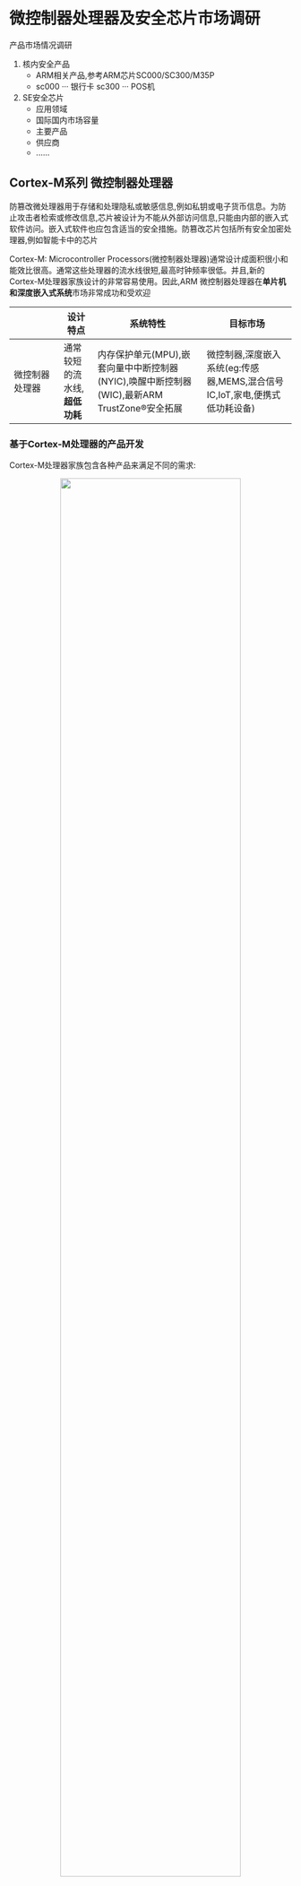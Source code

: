 # 微控制器处理器及安全芯片市场调研
产品市场情况调研
1. 核内安全产品
    - ARM相关产品,参考ARM芯片SC000/SC300/M35P
    - sc000 ··· 银行卡   sc300 ··· POS机
2. SE安全芯片
   - 应用领域
   - 国际国内市场容量
   - 主要产品
   - 供应商
   - ......


## Cortex-M系列 微控制器处理器

防篡改微处理器用于存储和处理隐私或敏感信息,例如私钥或电子货币信息。为防止攻击者检索或修改信息,芯片被设计为不能从外部访问信息,只能由内部的嵌入式软件访问。嵌入式软件也应包含适当的安全措施。防篡改芯片包括所有安全加密处理器,例如智能卡中的芯片

Cortex-M: Microcontroller Processors(微控制器处理器)通常设计成面积很小和能效比很高。通常这些处理器的流水线很短,最高时钟频率很低。并且,新的Cortex-M处理器家族设计的非常容易使用。因此,ARM 微控制器处理器在**单片机和深度嵌入式系统**市场非常成功和受欢迎

||设计特点|系统特性|目标市场|
|---|---|---|---|
|微控制器处理器<div style="width: 50pt">|通常较短的流水线,**超低功耗**|内存保护单元(MPU),嵌套向量中中断控制器(NYIC),唤醒中断控制器(WIC),最新ARM TrustZone®安全拓展|微控制器,深度嵌入系统(eg:传感器,MEMS,混合信号IC,IoT,家电,便携式低功耗设备)


### 基于Cortex-M处理器的产品开发
Cortex-M处理器家族包含各种产品来满足不同的需求:

<center><img src="image/Cortex-M处理器家族.png" width="80%"></center>

>Cortex-M系列处理器容易使用

为了实现更容易的软件开发,更好的软件重用性和可移植性,ARM开发了CMSIS-CORE,CMSIS-CORE通过一组APIs为处理器的各种特性像终端管理控制提供了一个标准的硬件抽象层(HAL), CMSIS-CORE集成在各种微处理器厂商提供的设备驱动程序库里,被各种开发工具套件支持

除了CMSIS-CORE, CMSIS还包含一个DSP软件库(CMSIS-DSP)。这个库提供了为Cortex-M4 和 Cortex-M7优化过的各种DSP函数,当然也支持其他的Cortex-M系列处理器。CMSIS-CORE 和 CMSIS-DSP库都是免费的,可以从GitHub (CMSIS 4, CMSIS 5)下载到,并被许多工具厂商支持

>生态系统

使用ARM Cortex-M系列处理器的关键优势之一是广泛的成熟设备,开发工具链和软件库的支持。目前有
1. 超过15家微控制器厂商正在销售基于ARM Cortex-M系列内核的微控制器产品
2. 超过10种开发套件支持ARM Cortex-M系列处理器
3. 40多家操作系统厂商的操作系统支持Cortex-M系列处理器

### 可用于智能卡和嵌入式安全应用的Arm SecurCore系列

Arm SecurCore处理器设计具有防篡改功能,基于行业领先的ARM架构提供32位安全解决方案,通过各种安全功能来加强ARM处理器,可用于智能卡和嵌入式安全应用


>智能卡主要应用:
- SIM
- 银行业
- 付费电视
- 公共交通
- 电子政务
- ID

[请求更多信息](https://www.arm.com/company/contact-us)

SecurCore系列包括SC000、SC100和SC300处理器
|SC000|SC300|
|---|---|
|只占用8/16位的空间但却拥有32位的性能|高性能
|具有卓越的能效表现|高功效
|超低功耗|
|容易配置|容易配置
|向上兼容二进制的SC300处理器|适用于对安全性和性能要求较高的高端应用
|基于Cortex-M0|基于Cortex-M3

#### SC000 处理器

ARM SecurCore SC000处理器基于Cortex-M0,专为最高容量的智能卡和嵌入式安全应用而设计。目标应用扩大至防窜改接触式(tamper-resistabt contact)及非接触式智能卡,如SIM卡、政府事务、**银行**、运输、身分识别及限制存取系统

<center><img src="image/SC000.png" width="30%"></center>


据统计,截至2021年末,发卡方面,银行卡累计**发卡量92.5亿张**,当年**新增发卡量2.7亿张**,同比增长3.0%。其中,借记卡84.47亿张,同比增长3.30%;信用卡和借贷合一卡8亿张,同比增长2.85%。人均持有银行卡6.55张,其中,人均持有信用卡和借贷合一卡0.57张

<center><img src="image/2015-2021年中国银行卡数量及增长情况.png" width="60%"></center>


ARM公司处理器部门营销副总裁Eric Schorn表示,“智能卡正被用于越来越广泛的应用之中,而这些应用有着不同的系统需求和价位;同时,为了减少成本及产品上市时间,行业也要求标准化。可配置性极高的SC000处理器因其前所未有的小尺寸、低成本和低功耗完美地满足了这些需求。”

SC000处理器具备的高度可配置的特性使得供应商能够容易地针对不同的智能卡应用设计多样化的安全器件,同时保持与高端SC300处理器的兼容性,便于向更高性能和安全性应用的移植

#### SC300 处理器
ARM SecurCore SC300处理器基于Cortex-M3,特别为非接触式及USB智能卡及嵌入式安全应用而设计。该处理器能够将更多的功能嵌入智能卡或SIM卡,同时将所需的额外芯片面积最小化。此外,SC300处理器还具有快速实时处理多接口的性能,可用于全新的高速和非接触式应用,包括智能卡网络服务器(SWCS)和近距离无线通信(NFC)

<center><img src="image/SC300.png" width="30%"></center>

SC300安全核处理器可应用于简易POS机等其他有二维码扫码和对功耗及成本敏感的金融安全设备,在提供高性能的同时,还提供安全、节能的解决方案

相比传统的POS机,智能POS机的功能更多,更便捷。传统的POS机仅仅支持银联卡刷卡交易,但并不支持现在大多数消费者的使用的二维码支付、Apple Pay等方式

随着银行卡渗透率的提升,居民消费习惯越加依赖POS终端交易,商业银行利益推动,较大的潜在商户规模以及传统POS机终端存量更换需求都推动着智能POS终端持续增长。2015年,我国智能POS机出货量仅9万台,2020年行业出货量达到1500万台,2015-2020年期间年均复合增速高达8.21%

<center><img src="image/2015-2020年中国智能POS机出货量及增速.png" width="60%"></center>

>mPOS终端机

mPOS: 新型支付产品,与手机、平板电脑等通用智能移动设备进行连接,通过互联网进行信息传输,外接设备完成卡片读取、PIN输入、数据加解密、提示信息显示等操作,从而实现支付功能的应用

互联网、移动支付、大数据等新技术和新应用模式的出现,催生出众多新型支付方式,mPOS作为其中代表性的一员,具备高性能、高安全、稳定便携的特点,成为越来越多商户的首选方式。

mPOS支付主要通过手机内手机卡实现,通过SIM卡代替常规IC卡的功能,首先用户通过手机内的SIM卡在读写器中读卡,读写器通过识别将信息传入mPOS终端机,mPOS终端机将数据发送到管理服务器内进行核实对比以及数据的交换处理,最终将数据传回到mPOS终端机以实现消费功能



## SE安全芯片

>简介

SE为安全模块,是一台微型计算机,通过安全芯片和芯片操作系统(COS)实现数据安全存储、加解密运算等功能。SE可封装成各种形式,常见的有智能卡和嵌入式安全模块(eSE)等。针对NFC终端产品开发的嵌入式安全模块(eSE)产品,采用满足CCEAL5+安全等级要求的智能安全芯片, 内置安全操作系统,满足终端的安全密钥存储、数据加密服务等需求。可广泛应用于金融、移动支付、城市交通、医疗、零售等领域,既能保护线上支付的安全,又能配合NFC作为线下支付的钱包使用

SE支持的安全算法分为国际算法(RSA\ECC\DES\3DES\AES\SHA-n)和国密算法(SM1\SM2\SM3\SM4\SM9),SE的安全资质包括EAL4+、国密二级等

>性能

SE在安全体系里主要功能包括:密钥的安全存储、数据加密运算和信息的安全存放。密钥的安全存储可建立相对完善的密钥管理体系,保证密钥不可被读取。数据加密运算包括对于可靠的安全算法的支持、敏感数据密文传输和数据传输防篡改等。信息安全存放指的是严格的文件访问权限机制和可靠的认证算法和流程


>应用领域

- 银行卡: 将SE镶嵌在塑料卡基上,封装成卡片,卡片尺寸遵循行业标准,如金融IC卡、SIM卡等
- 异性卡: 封装成各种移动支付卡,和尺寸个性化的异形卡
- 各类终端产品(手机、iPad等): 封装成各类嵌入式模块,内置于各类终端产品中


<center><img src="image/应用领域.png" width="60%"></center>

>智能卡芯片

卡内的集成电路中带有微处理器CPU、存储单元(包括随机存储器RAM、程序存储器ROM(FLASH)、用户数据存储器EEPROM)以及芯片操作系统COS。装有COS的智能卡相当于一台微型计算机,不仅具有数据存储功能,同时具有命令处理和数据安全保护等功能。智能卡可适用于金融、保险、交警、政府行业多个领域,具有用户空间大、读取速度快、支持一卡多用等特点,并已经通过中国人民银行和国家商秘委的认证

<center><img src="image/智能卡安全芯片.png" width="60%"></center>


>国内外主流安全芯片企业动态及发展趋势

安全芯片在国外的应用已有近二十年的历史,欧洲拥有ST、英飞凌以及NXP等安全芯片厂商,推动了安全芯片产业的发展

ST(意法半导体)为智能卡和委托产品应用领域,连同广泛的高速产品系列、可共同使用的片上操作系统(SoC)解决方案提供了完整的安全微控制器和存储器。产品广泛应用于各类智能卡使用场景,从最简单的电话卡到要求最严格的SIM与Pay-TV卡

英飞凌致力于高能效、移动性和安全性的科技挖掘,为汽车和工业功率器件、芯片卡和安全应用提供半导体和系统解决方案,并在模拟和混合信号、射频、功率以及嵌入式控制装置领域掌握尖端技术

NXP(恩智浦半导体)主要提供各种半导体产品与软件,为移动通信、消费类电子、安全应用、非接触式付费与连线,以及车内娱乐与网络等产品带来更优质的感知体验


中国安全芯片从电信IC卡起步,经历身份证卡、社保卡、金融IC卡,已经与国际领先企业在安全认证领域比肩


<center><img src="image/中国智能安全芯片行业发展历程简图.png" width="80%"></center>

中国智能安全芯片行业产业链由上游晶圆厂、封测厂、模组生产商组成,中游为智能安全芯片厂商,下游市场参与者智能卡制卡商及发卡机构组成

<center><img src="image/中国智能安全芯片行业产业链简图.png" width="80%"></center>

国内的安全芯片行业,由于涉及国家安全,国家政策倾向带国密算法的产品。国内具有带国密算法安全芯片厂商主要有:华大电子、**华弘集成**、大唐微电子、同方微电子、天津国芯、国民技术、复旦微电子公司。而智能卡成卡供应商则数量众多,主要有握奇数据、东信和平、**华弘**、华大、恒宝、明华公司等企业

中国智能安全芯片商在超级SIM领域已经有了技术进展,5G超级SIM相比于前四代以KB为单位的容量级别,超级SIM卡的容量扩大了数十万倍,实现了颠覆性突破。5G超级SIM卡以超大容量、一键换机和安全存储为三大亮点。目前由紫电国微自主研发的超级SIM芯片,已经取得国际CC EAL6+、ISCCC EAL4+、银联芯片安全认证、国密算法二级认证等权威资质,是当前世界上安全等级最高的芯片之一

<center><img src="image/5G超级SIM与普通SIM卡特点对比.png" width="60%"></center>

|供应商|主要产品|应用领域|
|---|---|---|
|紫光同芯<div style="width: 60pt">|THC80<div style="width: 40pt">|物联网设备|
|紫光同芯|THK88|物联网设备|
|紫光同芯|THD89|物联网设备|
|华大电子|CIU98_A|智能门锁、智能家居、智能表计等|
|华大电子|CIU98_B|移动支付、安全SE、手机ese、TBOX SE等|
|华大电子|CIU98_C|智能家居、智能表计等|
|华大电子|CIU98_E|高速公路OBE-SAM等|
|复旦微电子|FMSE|国六TBox、车载中控、表计|
|复旦微电子|FM1230|国六TBox、车载中控、无线充、表计、配件认证、耗材防伪、防抄板、版权保护|
|复旦微电子|FM1231|防抄板、版权保护|
|复旦微电子|FM151M|SWP SIM、PSAM卡、SE、数字钥匙|
|国民技术|Z8/Z32/N32S|数字货币、二维码支付、耗材认证、设备身份认证|
|国民技术|Z8D16R-2|挑战型动态令牌、按键型动态令牌、常显型动态令牌|
|国民技术|NS3300|智能家居家电、电池防伪、设备身份认证、耗材认证|
|国民技术|Z32H330TC|可信计算|
|国民技术|Z32HM|安全SIM卡、eSE、支付模块、区块链冷钱包|
|国民技术|Z32HCD2/2S|社保卡、银行卡、残联卡、电子工商执照、交通卡、旅行证件|
|天津国芯|CUni360S-Z|POS机、双界面读卡器、动态二维码终端等|
|天津国芯|CUni350S|网上银行、身份识别、移动支付、数据安全、保密通信和智能仪表等|
|天津国芯| A5(ET300)|加密手机、网上银行、移动支付、数据安全、版权控制和智能电网等|
|天津国芯|CCM3310S-T|智能密码钥匙、智能卡、读卡器、加密板卡、网上银行、视频监控、移动支付、数据安全、版权控制、车载设备、物联网、智能电网和汽车电子等|
|天津国芯|CCM3202S|移动支付、CMMB及数据加密应用等|

>中国智能安全芯片市场规模

随着中国EMV迁移的不断深入,中国非接触式智能芯片的终端识别环境将得到不断完善,市场潜力巨大数据显示,非接触式智能卡芯片市场在2017年急剧增长,销量达到678.0亿只。这使得在过去五年中,中国智能安全芯片行业市场规模(按销量计)以156.2%的年复合增长率从迅速从24.7亿只增长至1,036.8亿只。2019年是5G元年,未来5年随着5G硬件终端的普及,RFID技术将被广泛应用于交通、日常消费、公共服务等多方面,市场潜力巨大。同时,IC卡在中国的应用范围将进一步扩大,渗透率也将在现有基础上进一步提高。预计未来五年,中国智能安全芯片行业市场规模将在现有基础上保持稳定增长的态势,预计到2023年,中国智能安全芯片行业市场规模(以销量计)将以11.0%的年复合增长率增长至1,793.9亿只


<center><img src="image/中国智能安全芯片行业市场规模（按销量计）2014-2023年预测.png" width="80%"></center>


非接触式读写器芯片市场增速快,潜力大。非接触读写器芯片应用了射频识别技术(RFID),广泛应用于门禁、酒店门锁、交通一卡通、金融 POS 机中,是数字化管理、小额支付、金融交易不可或缺的元素。随着中国EMV迁移的不断深入,非接触式智能卡芯片市场在2017年急剧增长销量达到678亿只。随着5G时代的来临,RFID技术将被广泛应用于交通、日常消费等方面,其市场潜力巨大


<center><img src="image/智能安全芯片行业主要下游应用领域.png" width="60%"></center>

>中国智能安全芯片行业驱动因素

IC卡将逐步替代磁条卡,成为未来发展趋势。IC卡广泛应用于电信SIM卡、移动支付、居民健康卡、金融IC卡、社保卡、城市一卡通等。通过卡内的集成电路存储信息,IC卡具有更好的保密性与更大的储存容量,可实现更多功能。IC卡的多功能应用将是未来智能卡技术发展的方向。政策推动IC卡的快速应用和加速渗透,发卡量逐年上升。人民银行、人社部和交通运输部出台了支持金融IC卡的政策,全面推动磁条卡向金融IC卡迁移。中国金融IC卡产业发展迅速,IC卡发卡量逐年稳步上升,整体发展态势良好,IC卡芯片的市场规模增长迅速,从2018年95.9亿元,增长至2021年的117亿元,复合增速为6.9%



<center><img src="image/IC卡芯片市场不断扩大.png" width="60%"></center>



## 其他新兴领域安全芯片

### 汽车电子

车载安全芯片主要完成两个大类的应用,一方面是关系到联网汽车安全和个人信息安全的应用,一方面是承载了政府监管部门的监管以及业务需求的应用

|序号|业务名称|目前产品功能|
|---|---|---|
|1|电子车牌|车辆身份法证 车辆注册登记|
|2|ETC电子收费|OBE-SAM|
|3|车辆环保核准检测|重型柴油车TBOX HSM 尾气检测监管|
|4|eSIM|电信入网授权|
|5|V2X HSM|车联网V2X认证安全|
|6|智能车钥匙|软实现/TEE/SE|
|7|TPM/TCM|版权保护 身份认证|

据中国汽车工业协会发布的数据显示,2020年,中国汽车产销量分别为2522.5万辆和2531.1万辆,同比下降2.0%和1.9%,与2019年相比,分别收窄5.5%和6.3%

<center><img src="image/中国汽车产量及增长率.png" width="80%"></center>

随着汽车电子进一步向电子化、智能化发展,汽车电子设备技术要求越来越高。在未来,电子器件的处理器、计算能力将成为评价汽车性能的重要指标。尤其是自动驾驶、车联网的发展将使车用芯片处于未来汽车电子产业的核心地位。未来的汽车半导体市场将成为一个各大厂商高速成长的蓝海市场,根据IC Insights数据指出,汽车是复合增速最快的应用领域

<center><img src="image/汽车半导体市场.png" width="80%"></center>

目前,汽车半导体市场呈现国外巨头垄断的行业格局,车用半导体大致可分为传感器、MCU、ASIC、模拟芯片与功率器件等。根据IHS以及SA统计数据,2017年汽车半导体行业CR 10达66.7%,相比于2014年集中度进一步提升,属于低集中寡占性市场。随着汽车半导体市场未来前景逐渐明确,未来IC市场驱动核心地位逐步确定,各大半导体厂商纷纷投入巨资加码汽车半导体市场,产业并购呈现加速态势。传统汽车半导体厂商持续发力,希望能够扩大原有竞争优势

车联网逐渐成为趋势,相关汽车电子安全芯片需求逐渐增长,芯片是汽车网联化的核心,存储着大量敏感数据,与汽车电子信息安全关联度高。当前全球车联网市场进入快速发展阶段,**全球车联网市场规模在2019年达到920亿美元,预计在2022年或超1,600亿美元,年增长率在20%-25%**。近五年内,中国车联网市场在全球占比不断提升,增速全面高于全球平均增速。**2019年,中国车联网市场规模约为239亿美元,预测未来三年内年平均增长率约为30%**。汽车行业在向智能化、网联化、共享化、电动化演进发展的过程中,面临着多种信息安全的挑战,急需安全的芯片解决方案

<center><img src="image/车联网带动汽车电子安全芯片发展.png" width="60%"></center>

### 智能家居-智能门锁

随着智能家居及物联时代的到来,联网智能锁已成大势所趋。因此,远程控制、用户信息、远程开锁指令、网络连接也有可能存在被非法劫持和攻击的风险,此外本地密码也存在可能被攻击和破解的风险。所以,智能门锁的安全性除了物理层面的安全,同样要注重软件、信息传输、网络连接、远程开启指令等多个方面的安全

智能门锁行业需求旺盛,渗透率低,产品品质良莠不齐,智能门锁安全芯片迎来机会。智能家居蓬勃兴起,智能门锁技术逐渐成熟。数据显示,**2018年中国智能门锁市场规模突破200亿元,预测2020年中国智能门锁市场规模达将超400亿元**。尽管智能门锁行业在近五年中井喷式增长,**当前中国智能门锁行业渗透率只有5%,与欧美家庭智能锁渗透率35%,日韩渗透率60%有较大差距,未来市场潜力巨大**

国民电子、紫光国微、大唐微电子等芯片企业具备为智能锁企业提供加密安全芯片的能力。但目前采用加密安全芯片的智能锁企业并不多

<center><img src="image/智能门锁发展带来巨大需求.png" width="60%"></center>

安全一直是消费者对门锁产品的关注重点,也是华为研发智能门锁产品的重中之重。华为智能门锁SE猫眼版,通过了软件CC EAL5+安全认证,通过安全微内核实现软件级加密,用户的指纹等隐私数据本地存储不可解密。同时华为智能门锁SE猫眼版的安全芯片也同样通过了EAL5+级安全认证,通过硬件级加密守护NFC密码、数字键盘密码等关键数据,数据同样实现本地存储

<center><img src="image/华为智能门锁.png" width="80%"></center>

7月27日,据奥维云网(AVC)线上推总数据显示,2022年H1,中国家用智能门锁线上市场销量为246.6万套,同比增长18.4%;销额为32.7亿元,同比增长3.5%;均价为1328元,同比下降12.6%

<center><img src="image/奥维云网(AVC)线上推总数据.png" width="80%"></center>

当前中国智能门锁渗透率不足10%,市场空间巨大,行业正处于高速发展期,跨界品牌、新兴品牌接踵而至,行业呈现一片繁荣景象;**据奥维云网(AVC)线上推总数据显示,预计2022年,线上家用智能门锁销量将达到570万台,同比增长24.5%,销额75.3亿元,同比增长6.4%**



### 移动支付

**截至2018年末,共有424家商业银行和115家支付机构接入网联平台**。移动支付在为人们带来交易便利的同时,支付安全问题也日益突出,成为影响移动支付业务推广和普及的最重要因素之一

<center><img src="image/移动支付渗透率不断提高.png" width="60%"></center>

2016年以来,以金立、360为代表的手机厂商在手机上嵌入安全加密芯片技术成为安全问题的新解决途径。芯片作为手机的“心脏”,肩负着数据运算、信息处理等功能,芯片的加密性能直接关乎信息安全

2022年，安全芯片的概念再度回归，荣耀全新的Magic4系列就主打“两锁一芯”隐私保护机制，即通过独立安全芯片、双TEE安全系统为用户提供隐私保护方案

Magic4系列这颗独立芯片直接与主芯片进行通信，将相关密码数据直接存储其中。和物理保险柜相似，这颗独立芯片内部数据无法被外部破解，加密解密过程也都在芯片内部完成，和软件加密有着本质区别

<center><img src="image/荣耀独立安全芯片.png" width="50%"></center>

### eSIM及5G超级SIM

eSIM对于厂商、运营商、用户多方而言都有极大的利好,将成为未来趋势,有望借5G机会迎来大规模上量

eSIM全称为Embedded-SIM，即嵌入式SIM卡。与传统插拔式的SIM卡不同，eSIM直接嵌入到设备芯片上。虽然看不见摸不着，但eSIM将卡号等用户信息直接载入手机内部，可激活打电话、发短信等传统服务，还能在全球范围内将终端设备快速接入到当地网络

1. 对于终端厂商, eSIM卡体积小,可以节省宝贵的卡槽空间
2. 对于运营商,eSIM卡可以节省SIM卡成本费。用户可以自主随时随地切换运营商并且“换卡不换号”,加强了运营商竞争,对于非龙头运营商具有吸引力
3. 对于用户,eSIM业务办理更方便,将允许用户更加灵活的选择运营商套餐,或者在无需解锁设备、购买新设备的前提下随时更换运 营商

随着5G万物互联技术的崛起,eSIM将承担起鉴权、加密、传输等多种功能,有望在5G时代迎来爆发式发展

<center><img src="image/传统SIM与eSIM卡特点对比.png" width="80%"></center>

根据Counterpoint最新的eSIM设备市场展望报告，2021年至2030年间将有超过140亿台eSIM设备出货，涵盖所有外形尺寸，例如基于硬件的 eSIM(eUICC)、iSIM(iUICC)、nuSIM和Soft SIM。得益于嵌入式技术提供的灵活性、成本效率、安全性和其他众多优势，未来十年内，eSIM的使用量有望在各种连接设备中增长

2021年，智能手机、智能手表、平板电脑、物联网模块和联网汽车等众多类别的支持eSIM的硬件设备出货量超过3.5亿台。未来五年，基于硬件的 eSIM(eUICC)仍将是主导的eSIM外形尺寸，并将占出货量的一半以上。2022年，我们将见证iSIM(iUICC)外形尺寸的出现，它是集成到芯片组(SoC)中的SIM卡，可提供多种优势

<center><img src="image/eSIM%20设备不断增长,iSIM%20未来最光明.png" width="80%"></center>

5G超级SIM相比于前四代以KB为单位的容量级别,超级SIM卡的容量扩大了数十万倍,实现了颠覆性突破。5G超级SIM卡以超大容量、一键换机和安全存储为三大亮点

5G超级SIM卡可以为用户提供额外的大容量存储空间。这就可以让用户们把手机里的照片、视频、电影等内容保存在5G超级SIM卡里，最大限度节省手机本地的存储空间。也可以成为手机里重要数据的备份和恢复空间

具有金融级安全能力的5G超级SIM卡，还既可以当饭卡、门禁卡、交通卡，也可以当做车钥匙或进行5G电子签名来用。只要手机支持NFC功能，这些便捷的交互服务5G超级SIM卡都可以实现



<center><img src="image/5G超级SIM与普通SIM卡特点对比.png" width="80%"></center>

参考:

[2020年中国智能安全芯片行业概览](http://pdf.dfcfw.com/pdf/H3_AP202008051396512860_1.pdf)

[智能网联汽车信息安全发展报告(2021)系列三:国内外主流安全芯片企业动态及发展趋势](http://www.methw.com/a/guanyuwomen/changfang/2700.html)

[【半年总结】2022年H1智能门锁线上表现稳定,全年冲击600万套](https://mp.weixin.qq.com/s?__biz=MjM5MjU3ODMyNA==&mid=2650893282&idx=1&sn=1658dbf9f88f615218405dd51dadb91c&chksm=bd51e5998a266c8fed4fe4d79c461fc9cd41abfe6b7b70a17dda9044c6088d33bf47340c4218&token=1938604957&lang=zh_CN#rd)

[手机里的安全芯片! vivo X Fold定制的骁龙8 SPU有啥特别之处?](https://baijiahao.baidu.com/s?id=1729882791809515926&wfr=spider&for=pc)

